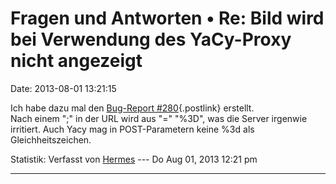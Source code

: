 Fragen und Antworten • Re: Bild wird bei Verwendung des YaCy-Proxy nicht angezeigt
==================================================================================

Date: 2013-08-01 13:21:15

Ich habe dazu mal den [Bug-Report
\#280](http://bugs.yacy.net/view.php?id=280){.postlink} erstellt.\
Nach einem \";\" in der URL wird aus \"=\" \"%3D\", was die Server
irgenwie irritiert. Auch Yacy mag in POST-Parametern keine %3d als
Gleichheitszeichen.

Statistik: Verfasst von
[Hermes](http://forum.yacy-websuche.de/memberlist.php?mode=viewprofile&u=74)
--- Do Aug 01, 2013 12:21 pm

------------------------------------------------------------------------
